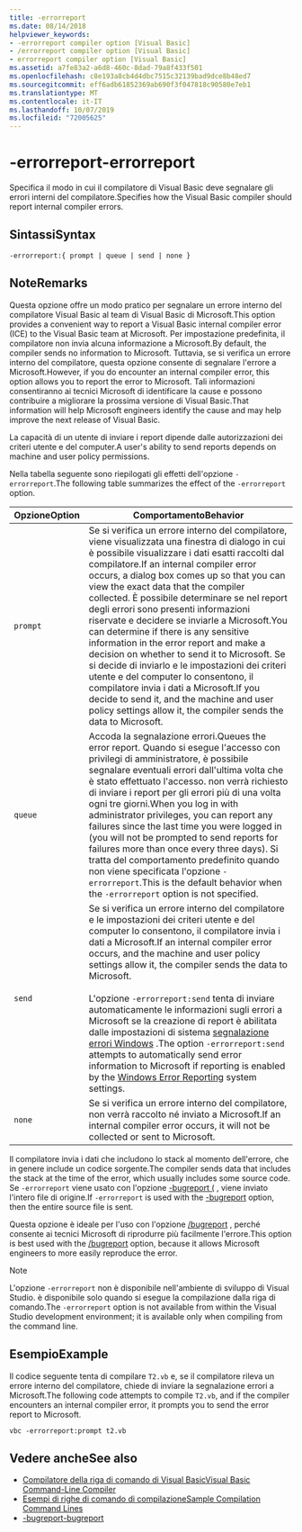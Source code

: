 ```yaml
---
title: -errorreport
ms.date: 08/14/2018
helpviewer_keywords:
- -errorreport compiler option [Visual Basic]
- /errorreport compiler option [Visual Basic]
- errorreport compiler option [Visual Basic]
ms.assetid: a7fe83a2-a6d8-460c-8dad-79a8f433f501
ms.openlocfilehash: c8e193a8cb4d4dbc7515c32139bad9dce8b48ed7
ms.sourcegitcommit: eff6adb61852369ab690f3f047818c90580e7eb1
ms.translationtype: MT
ms.contentlocale: it-IT
ms.lasthandoff: 10/07/2019
ms.locfileid: "72005625"
---
```

# <a name="-errorreport"></a><span data-ttu-id="92a0b-102">-errorreport</span><span class="sxs-lookup"><span data-stu-id="92a0b-102">-errorreport</span></span>

<span data-ttu-id="92a0b-103">Specifica il modo in cui il compilatore di Visual Basic deve segnalare gli errori interni del compilatore.</span><span class="sxs-lookup"><span data-stu-id="92a0b-103">Specifies how the Visual Basic compiler should report internal compiler errors.</span></span>

## <a name="syntax"></a><span data-ttu-id="92a0b-104">Sintassi</span><span class="sxs-lookup"><span data-stu-id="92a0b-104">Syntax</span></span>

```console
-errorreport:{ prompt | queue | send | none }
```

## <a name="remarks"></a><span data-ttu-id="92a0b-105">Note</span><span class="sxs-lookup"><span data-stu-id="92a0b-105">Remarks</span></span>

<span data-ttu-id="92a0b-106">Questa opzione offre un modo pratico per segnalare un errore interno del compilatore Visual Basic al team di Visual Basic di Microsoft.</span><span class="sxs-lookup"><span data-stu-id="92a0b-106">This option provides a convenient way to report a Visual Basic internal compiler error (ICE) to the Visual Basic team at Microsoft.</span></span> <span data-ttu-id="92a0b-107">Per impostazione predefinita, il compilatore non invia alcuna informazione a Microsoft.</span><span class="sxs-lookup"><span data-stu-id="92a0b-107">By default, the compiler sends no information to Microsoft.</span></span> <span data-ttu-id="92a0b-108">Tuttavia, se si verifica un errore interno del compilatore, questa opzione consente di segnalare l'errore a Microsoft.</span><span class="sxs-lookup"><span data-stu-id="92a0b-108">However, if you do encounter an internal compiler error, this option allows you to report the error to Microsoft.</span></span> <span data-ttu-id="92a0b-109">Tali informazioni consentiranno ai tecnici Microsoft di identificare la cause e possono contribuire a migliorare la prossima versione di Visual Basic.</span><span class="sxs-lookup"><span data-stu-id="92a0b-109">That information will help Microsoft engineers identify the cause and may help improve the next release of Visual Basic.</span></span>

<span data-ttu-id="92a0b-110">La capacità di un utente di inviare i report dipende dalle autorizzazioni dei criteri utente e del computer.</span><span class="sxs-lookup"><span data-stu-id="92a0b-110">A user's ability to send reports depends on machine and user policy permissions.</span></span>

<span data-ttu-id="92a0b-111">Nella tabella seguente sono riepilogati gli effetti dell'opzione `-errorreport`.</span><span class="sxs-lookup"><span data-stu-id="92a0b-111">The following table summarizes the effect of the `-errorreport` option.</span></span>

|<span data-ttu-id="92a0b-112">Opzione</span><span class="sxs-lookup"><span data-stu-id="92a0b-112">Option</span></span>|<span data-ttu-id="92a0b-113">Comportamento</span><span class="sxs-lookup"><span data-stu-id="92a0b-113">Behavior</span></span>|
|---|---|
|`prompt`|<span data-ttu-id="92a0b-114">Se si verifica un errore interno del compilatore, viene visualizzata una finestra di dialogo in cui è possibile visualizzare i dati esatti raccolti dal compilatore.</span><span class="sxs-lookup"><span data-stu-id="92a0b-114">If an internal compiler error occurs, a dialog box comes up so that you can view the exact data that the compiler collected.</span></span> <span data-ttu-id="92a0b-115">È possibile determinare se nel report degli errori sono presenti informazioni riservate e decidere se inviarle a Microsoft.</span><span class="sxs-lookup"><span data-stu-id="92a0b-115">You can determine if there is any sensitive information in the error report and make a decision on whether to send it to Microsoft.</span></span> <span data-ttu-id="92a0b-116">Se si decide di inviarlo e le impostazioni dei criteri utente e del computer lo consentono, il compilatore invia i dati a Microsoft.</span><span class="sxs-lookup"><span data-stu-id="92a0b-116">If you decide to send it, and the machine and user policy settings allow it, the compiler sends the data to Microsoft.</span></span>|
|`queue`|<span data-ttu-id="92a0b-117">Accoda la segnalazione errori.</span><span class="sxs-lookup"><span data-stu-id="92a0b-117">Queues the error report.</span></span> <span data-ttu-id="92a0b-118">Quando si esegue l'accesso con privilegi di amministratore, è possibile segnalare eventuali errori dall'ultima volta che è stato effettuato l'accesso. non verrà richiesto di inviare i report per gli errori più di una volta ogni tre giorni.</span><span class="sxs-lookup"><span data-stu-id="92a0b-118">When you log in with administrator privileges, you can report any failures since the last time you were logged in (you will not be prompted to send reports for failures more than once every three days).</span></span> <span data-ttu-id="92a0b-119">Si tratta del comportamento predefinito quando non viene specificata l'opzione `-errorreport`.</span><span class="sxs-lookup"><span data-stu-id="92a0b-119">This is the default behavior when the `-errorreport` option is not specified.</span></span>|
|`send`|<span data-ttu-id="92a0b-120">Se si verifica un errore interno del compilatore e le impostazioni dei criteri utente e del computer lo consentono, il compilatore invia i dati a Microsoft.</span><span class="sxs-lookup"><span data-stu-id="92a0b-120">If an internal compiler error occurs, and the machine and user policy settings allow it, the compiler sends the data to Microsoft.</span></span><br /><br /> <span data-ttu-id="92a0b-121">L'opzione `-errorreport:send` tenta di inviare automaticamente le informazioni sugli errori a Microsoft se la creazione di report è abilitata dalle impostazioni di sistema [segnalazione errori Windows](/windows/desktop/wer/windows-error-reporting) .</span><span class="sxs-lookup"><span data-stu-id="92a0b-121">The option `-errorreport:send` attempts to automatically send error information to Microsoft if reporting is enabled by the [Windows Error Reporting](/windows/desktop/wer/windows-error-reporting) system settings.</span></span> |
|`none`|<span data-ttu-id="92a0b-122">Se si verifica un errore interno del compilatore, non verrà raccolto né inviato a Microsoft.</span><span class="sxs-lookup"><span data-stu-id="92a0b-122">If an internal compiler error occurs, it will not be collected or sent to Microsoft.</span></span>|

<span data-ttu-id="92a0b-123">Il compilatore invia i dati che includono lo stack al momento dell'errore, che in genere include un codice sorgente.</span><span class="sxs-lookup"><span data-stu-id="92a0b-123">The compiler sends data that includes the stack at the time of the error, which usually includes some source code.</span></span> <span data-ttu-id="92a0b-124">Se `-errorreport` viene usato con l'opzione [-bugreport (](../../../visual-basic/reference/command-line-compiler/bugreport.md) , viene inviato l'intero file di origine.</span><span class="sxs-lookup"><span data-stu-id="92a0b-124">If `-errorreport` is used with the [-bugreport](../../../visual-basic/reference/command-line-compiler/bugreport.md) option, then the entire source file is sent.</span></span>

<span data-ttu-id="92a0b-125">Questa opzione è ideale per l'uso con l'opzione [/bugreport](../../../visual-basic/reference/command-line-compiler/bugreport.md) , perché consente ai tecnici Microsoft di riprodurre più facilmente l'errore.</span><span class="sxs-lookup"><span data-stu-id="92a0b-125">This option is best used with the [/bugreport](../../../visual-basic/reference/command-line-compiler/bugreport.md) option, because it allows Microsoft engineers to more easily reproduce the error.</span></span>

> [!NOTE]
> <span data-ttu-id="92a0b-126">L'opzione `-errorreport` non è disponibile nell'ambiente di sviluppo di Visual Studio. è disponibile solo quando si esegue la compilazione dalla riga di comando.</span><span class="sxs-lookup"><span data-stu-id="92a0b-126">The `-errorreport` option is not available from within the Visual Studio development environment; it is available only when compiling from the command line.</span></span>

## <a name="example"></a><span data-ttu-id="92a0b-127">Esempio</span><span class="sxs-lookup"><span data-stu-id="92a0b-127">Example</span></span>

<span data-ttu-id="92a0b-128">Il codice seguente tenta di compilare `T2.vb` e, se il compilatore rileva un errore interno del compilatore, chiede di inviare la segnalazione errori a Microsoft.</span><span class="sxs-lookup"><span data-stu-id="92a0b-128">The following code attempts to compile `T2.vb`, and if the compiler encounters an internal compiler error, it prompts you to send the error report to Microsoft.</span></span>

```console
vbc -errorreport:prompt t2.vb
```

## <a name="see-also"></a><span data-ttu-id="92a0b-129">Vedere anche</span><span class="sxs-lookup"><span data-stu-id="92a0b-129">See also</span></span>

- [<span data-ttu-id="92a0b-130">Compilatore della riga di comando di Visual Basic</span><span class="sxs-lookup"><span data-stu-id="92a0b-130">Visual Basic Command-Line Compiler</span></span>](../../../visual-basic/reference/command-line-compiler/index.md)
- [<span data-ttu-id="92a0b-131">Esempi di righe di comando di compilazione</span><span class="sxs-lookup"><span data-stu-id="92a0b-131">Sample Compilation Command Lines</span></span>](../../../visual-basic/reference/command-line-compiler/sample-compilation-command-lines.md)
- [<span data-ttu-id="92a0b-132">-bugreport</span><span class="sxs-lookup"><span data-stu-id="92a0b-132">-bugreport</span></span>](../../../visual-basic/reference/command-line-compiler/bugreport.md)
